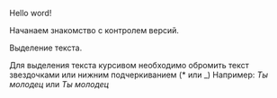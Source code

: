 Hello word!

Начанаем знакомство с контролем версий.

Выделение текста.

 Для выделения текста курсивом необходимо обромить текст звездочками или нижним подчеркиванием (* или _)
 Например: *Ты молодец* или _Ты молодец_ 
